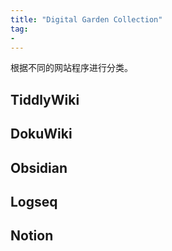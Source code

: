 ```yaml
---
title: "Digital Garden Collection"
tag:
- 
---
```

根据不同的网站程序进行分类。

## TiddlyWiki

## DokuWiki

## Obsidian

## Logseq

## Notion